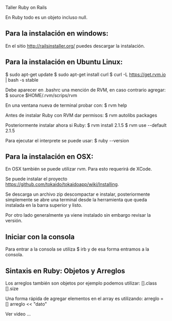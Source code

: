 
Taller Ruby on Rails

En Ruby todo es un objeto incluso null.


Para la instalación en windows:
-------------------------------
En el sitio http://railsinstaller.org/ puedes descargar la instalación.


Para la instalación en Ubuntu Linux:
------------------------------------
$ sudo apt-get update
$ sudo apt-get install curl
$ curl -L https://get.rvm.io | bash -s stable

Debe aparecer en .bashrc una mención de RVM, en caso contrario agregar:
$ source $HOME/.rvm/scrips/rvm

En una ventana nueva de terminal probar con:
$ rvm help

Antes de instalar Ruby con RVM dar permisos:
$ rvm autolibs packages

Posteriormente instalar ahora si Ruby:
$ rvm install 2.1.5
$ rvm use --default 2.1.5

Para ejecutar el interprete se puede usar:
$ ruby --version


Para la instalación en OSX:
---------------------------
En OSX también se puede utilizar rvm. Para esto requerirá de XCode.

Se puede instalar el proyecto https://github.com/tokaido/tokaidoapp/wiki/Installing.

Se descarga un archivo zip descompactar e instalar, posteriormente simplemente
se abre una terminal desde la herramienta que queda instalada en la barra superior
y listo.

Por otro lado generalmente ya viene instalado sin embargo revisar la versión.


Iniciar con la consola
----------------------

Para entrar a la consola se utiliza $ irb y de esa forma entramos a la consola.


Sintaxis en Ruby: Objetos y Arreglos
------------------------------------

Los arreglos también son objetos por ejemplo podemos utilizar:
[].class
[].size


Una forma rápida de agregar elementos en el array es utilizando:
arreglo = []
arreglo << "dato"


Ver video ...





